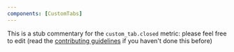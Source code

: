 ```yaml
---
components: [CustomTabs]
---
```


This is a stub commentary for the `custom_tab.closed` metric: please feel free to edit (read the
[contributing guidelines](https://github.com/mozilla/glean-annotations/blob/main/CONTRIBUTING.md)
if you haven't done this before)
